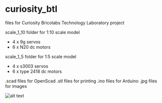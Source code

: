 # curiosity_btl
files for Curiosity Bricolabs Technology Laboratory project

scale_1_10 folder for 1:10 scale model
- 4 x 9g servos
- 6 x N20 dc motors

scale_1_5 folder for 1:5 scale model
- 4 x s3003 servos
- 6 x type 2418 dc motors

.scad files for OpenScad
.stl files for printing
.ino files for Arduino
.jpg files for images

![alt text](https://github.com/fstdp/curiosity_btl/blob/master/randall_munroe_curiosity.jpg)
